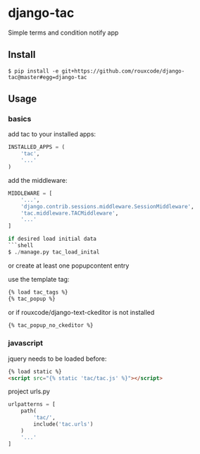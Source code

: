 # django-tac

Simple terms and condition notify app  


## Install  
```shell
$ pip install -e git+https://github.com/rouxcode/django-tac@master#egg=django-tac  
```  

## Usage  

### basics
add tac to your installed apps:  
```python
INSTALLED_APPS = (
    'tac',
    '...'
)
```  

add the middleware:  
```python
MIDDLEWARE = [
    '...',
    'django.contrib.sessions.middleware.SessionMiddleware',
    'tac.middleware.TACMiddleware',
    '...'
]

if desired load initial data  
```shell
$ ./manage.py tac_load_inital
```
or create at least one popupcontent entry  

use the template tag:
```html
{% load tac_tags %}
{% tac_popup %}
```
or if rouxcode/django-text-ckeditor is not installed
```html
{% tac_popup_no_ckeditor %}
```

### javascript  
jquery needs to be loaded before:  
```html
{% load static %}
<script src="{% static 'tac/tac.js' %}"></script>
```
project urls.py  
```python
urlpatterns = [
    path(
        'tac/',
        include('tac.urls')
    )
    '...'
]
```
